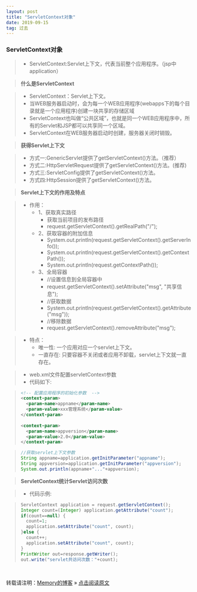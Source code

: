```yaml
---
layout: post
title: "ServletContext对象"
date: 2019-09-15
tag: 过去
---
```

### ServletContext对象

> * ServletContext:Servlet上下文，代表当前整个应用程序。（jsp中application）

> **什么是ServletContext**

> * ServletContext：Servlet上下文。
> * 当WEB服务器启动时，会为每一个WEB应用程序(webapps下的每个目录就是一个应用程序)创建一块共享的存储区域
> * ServletContext也叫做“公共区域”，也就是同一个WEB应用程序中，所有的Servlet和JSP都可以共享同一个区域。
> * ServletContext在WEB服务器启动时创建，服务器关闭时销毁。

> **获得Servlet上下文**

> * 方式一:GenericServlet提供了getServletContext()方法。（推荐）
> * 方式二:HttpServletRequest提供了getServletContext()方法。(推荐)
> * 方式三:ServletConfig提供了getServletContext()方法。
> * 方式四:HttpSession提供了getServletContext()方法。

> **Servlet上下文的作用及特点**

> * 作用：
>   - 1、获取真实路径
>       - 获取当前项目的发布路径
>       - request.getServletContext().getRealPath("/");
>   - 2、获取容器的附加信息
>       - System.out.println(request.getServletContext().getServerInfo());
>       - System.out.println(request.getServletContext().getContextPath());
>       - System.out.println(request.getContextPath());
>   - 3、全局容器
>       - //设置信息到全局容器中
>       - request.getServletContext().setAttribute("msg", "共享信息");
>       - //获取数据
>       - System.out.println(request.getServletContext().getAttribute("msg"));
>       - //移除数据
>       - request.getServletContext().removeAttribute("msg");

> * 特点：
>   - 唯一性: 一个应用对应一个servlet上下文。
>   - 一直存在: 只要容器不关闭或者应用不卸载，servlet上下文就一直存在。

> * web.xml文件配置servletContext参数
> * 代码如下:

>```xml
> <!-- 配置应用程序的初始化参数  -->
> <context-param>
> 	<param-name>appname</param-name>
> 	<param-value>xxx管理系统</param-value>
> </context-param>
>   
> <context-param>
> 	<param-name>appversion</param-name>
> 	<param-value>2.0</param-value>
> </context-param>
> ```

>```java
> //获取servlet上下文参数
> String appname=application.getInitParameter("appname");
> String appversion=application.getInitParameter("appversion");
> System.out.println(appname+"..."+appversion);
>```

> **ServletContext统计Servlet访问次数**

> * 代码示例:

>```java
>ServletContext application = request.getServletContext();
>Integer count=(Integer) application.getAttribute("count");
>if(count==null) {
>	count=1;
>	application.setAttribute("count", count);
>}else {
>   count++;
>   application.setAttribute("count", count);
>}
>PrintWriter out=response.getWriter();
>out.write("servlet共访问次数："+count);
>```

<br>
    
转载请注明：[Memory的博客](https://www.shendonghai.com) » [点击阅读原文](https://www.shendonghai.com/2019/09/ServletContext%E5%AF%B9%E8%B1%A1/) 
